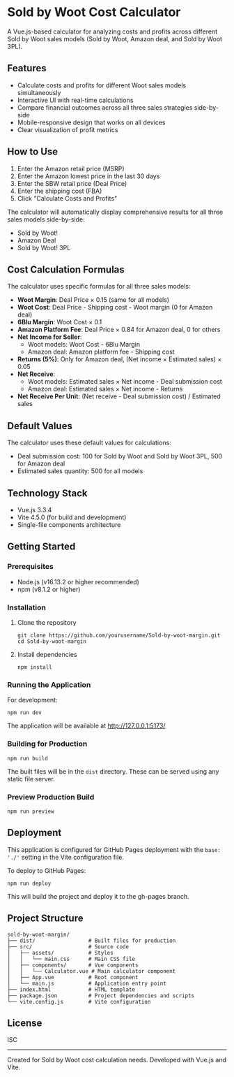 # Sold by Woot Cost Calculator

A Vue.js-based calculator for analyzing costs and profits across different Sold by Woot sales models (Sold by Woot, Amazon deal, and Sold by Woot 3PL).

## Features

- Calculate costs and profits for different Woot sales models simultaneously
- Interactive UI with real-time calculations
- Compare financial outcomes across all three sales strategies side-by-side
- Mobile-responsive design that works on all devices
- Clear visualization of profit metrics

## How to Use

1. Enter the Amazon retail price (MSRP)
2. Enter the Amazon lowest price in the last 30 days
3. Enter the SBW retail price (Deal Price)
4. Enter the shipping cost (FBA)
5. Click "Calculate Costs and Profits"

The calculator will automatically display comprehensive results for all three sales models side-by-side:
- Sold by Woot!
- Amazon Deal
- Sold by Woot! 3PL

## Cost Calculation Formulas

The calculator uses specific formulas for all three sales models:

- **Woot Margin**: Deal Price × 0.15 (same for all models)
- **Woot Cost**: Deal Price - Shipping cost - Woot margin (0 for Amazon deal)
- **6Blu Margin**: Woot Cost × 0.1
- **Amazon Platform Fee**: Deal Price × 0.84 for Amazon deal, 0 for others
- **Net Income for Seller**:
  - Woot models: Woot Cost - 6Blu Margin
  - Amazon deal: Amazon platform fee - Shipping cost
- **Returns (5%)**: Only for Amazon deal, (Net income × Estimated sales) × 0.05
- **Net Receive**:
  - Woot models: Estimated sales × Net income - Deal submission cost
  - Amazon deal: Estimated sales × Net income - Returns
- **Net Receive Per Unit**: (Net receive - Deal submission cost) / Estimated sales

## Default Values

The calculator uses these default values for calculations:
- Deal submission cost: 100 for Sold by Woot and Sold by Woot 3PL, 500 for Amazon deal
- Estimated sales quantity: 500 for all models

## Technology Stack

- Vue.js 3.3.4
- Vite 4.5.0 (for build and development)
- Single-file components architecture

## Getting Started

### Prerequisites

- Node.js (v16.13.2 or higher recommended)
- npm (v8.1.2 or higher)

### Installation

1. Clone the repository
   ```
   git clone https://github.com/yourusername/Sold-by-woot-margin.git
   cd Sold-by-woot-margin
   ```

2. Install dependencies
   ```
   npm install
   ```

### Running the Application

For development:
```
npm run dev
```

The application will be available at http://127.0.0.1:5173/

### Building for Production

```
npm run build
```

The built files will be in the `dist` directory. These can be served using any static file server.

### Preview Production Build

```
npm run preview
```

## Deployment

This application is configured for GitHub Pages deployment with the `base: './'` setting in the Vite configuration file.

To deploy to GitHub Pages:

```
npm run deploy
```

This will build the project and deploy it to the gh-pages branch.

## Project Structure

```
sold-by-woot-margin/
├── dist/                 # Built files for production
├── src/                  # Source code
│   ├── assets/           # Styles
│   │   └── main.css      # Main CSS file
│   ├── components/       # Vue components
│   │   └── Calculator.vue # Main calculator component
│   ├── App.vue           # Root component
│   └── main.js           # Application entry point
├── index.html            # HTML template
├── package.json          # Project dependencies and scripts
└── vite.config.js        # Vite configuration
```

## License

ISC

---

Created for Sold by Woot cost calculation needs. Developed with Vue.js and Vite. 